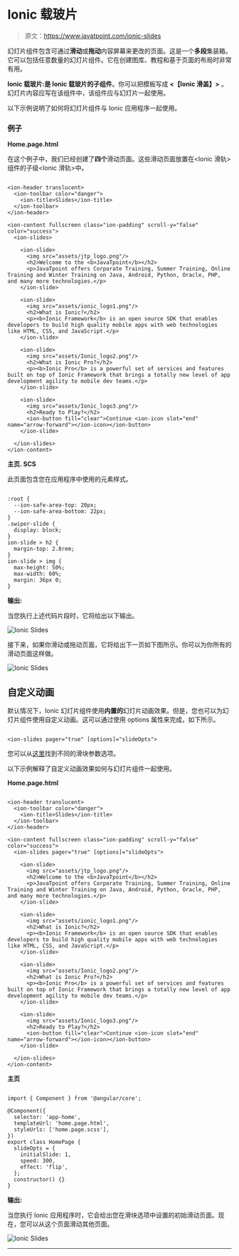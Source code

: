 # Ionic 载玻片

> 原文：<https://www.javatpoint.com/ionic-slides>

幻灯片组件包含可通过**滑动**或**拖动**内容屏幕来更改的页面。这是一个**多段**集装箱。它可以包括任意数量的幻灯片组件。它在创建图库、教程和基于页面的布局时非常有用。

**Ionic 载玻片:**是 Ionic 载玻片的**子组件**。你可以把模板写成 **<【Ionic 滑盖】>** 。幻灯片内容应写在该组件中，该组件应与幻灯片一起使用。

以下示例说明了如何将幻灯片组件与 Ionic 应用程序一起使用。

### 例子

**Home.page.html**

在这个例子中，我们已经创建了**四个**滑动页面。这些滑动页面放置在<Ionic 滑轨>组件的子级<Ionic 滑轨>中。

```

<ion-header translucent>
  <ion-toolbar color="danger">
    <ion-title>Slides</ion-title>
  </ion-toolbar>
</ion-header>

<ion-content fullscreen class="ion-padding" scroll-y="false" color="success">
  <ion-slides>

    <ion-slide>
      <img src="assets/jtp_logo.png"/>
      <h2>Welcome to the <b>JavaTpoint</b></h2>
      <p>JavaTpoint offers Corporate Training, Summer Training, Online Training and Winter Training on Java, Android, Python, Oracle, PHP, and many more technologies.</p>
    </ion-slide>

    <ion-slide>
      <img src="assets/ionic_logo1.png"/>
      <h2>What is Ionic?</h2>
      <p><b>Ionic Framework</b> is an open source SDK that enables developers to build high quality mobile apps with web technologies like HTML, CSS, and JavaScript.</p>
    </ion-slide>

    <ion-slide>
      <img src="assets/Ionic_logo2.png"/>
      <h2>What is Ionic Pro?</h2>
      <p><b>Ionic Pro</b> is a powerful set of services and features built on top of Ionic Framework that brings a totally new level of app development agility to mobile dev teams.</p>
    </ion-slide>

    <ion-slide>
      <img src="assets/Ionic_logo3.png"/>
      <h2>Ready to Play?</h2>
      <ion-button fill="clear">Continue <ion-icon slot="end" name="arrow-forward"></ion-icon></ion-button>
    </ion-slide>

  </ion-slides>
</ion-content>

```

**主页. SCS**

此页面包含您在应用程序中使用的元素样式。

```

:root {
  --ion-safe-area-top: 20px;
  --ion-safe-area-bottom: 22px;
}
.swiper-slide {
  display: block;
}
ion-slide > h2 {
  margin-top: 2.8rem;
}
ion-slide > img {
  max-height: 50%;
  max-width: 60%;
  margin: 36px 0;
}

```

**输出:**

当您执行上述代码片段时，它将给出以下输出。

![Ionic Slides](img/3b4cb4eb35b01c2b9e9b327ab6559a2b.png)

接下来，如果你滑动或拖动页面，它将给出下一页如下图所示。你可以为你所有的滑动页面这样做。

![Ionic Slides](img/a2d1e9ac3613118dc4e2849d03125e3d.png)

## 自定义动画

默认情况下，Ionic 幻灯片组件使用**内置的**幻灯片动画效果。但是，您也可以为幻灯片组件使用自定义动画。这可以通过使用 options 属性来完成，如下所示。

```

<ion-slides pager="true" [options]="slideOpts">

```

您可以从[这里](https://swiperjs.com/api/)找到不同的滑块参数选项。

以下示例解释了自定义动画效果如何与幻灯片组件一起使用。

**Home.page.html**

```

<ion-header translucent>
  <ion-toolbar color="danger">
    <ion-title>Slides</ion-title>
  </ion-toolbar>
</ion-header>

<ion-content fullscreen class="ion-padding" scroll-y="false" color="success">
  <ion-slides pager="true" [options]="slideOpts">

    <ion-slide>
      <img src="assets/jtp_logo.png"/>
      <h2>Welcome to the <b>JavaTpoint</b></h2>
      <p>JavaTpoint offers Corporate Training, Summer Training, Online Training and Winter Training on Java, Android, Python, Oracle, PHP, and many more technologies.</p>
    </ion-slide>

    <ion-slide>
      <img src="assets/ionic_logo1.png"/>
      <h2>What is Ionic?</h2>
      <p><b>Ionic Framework</b> is an open source SDK that enables developers to build high quality mobile apps with web technologies like HTML, CSS, and JavaScript.</p>
    </ion-slide>

    <ion-slide>
      <img src="assets/Ionic_logo2.png"/>
      <h2>What is Ionic Pro?</h2>
      <p><b>Ionic Pro</b> is a powerful set of services and features built on top of Ionic Framework that brings a totally new level of app development agility to mobile dev teams.</p>
    </ion-slide>

    <ion-slide>
      <img src="assets/Ionic_logo3.png"/>
      <h2>Ready to Play?</h2>
      <ion-button fill="clear">Continue <ion-icon slot="end" name="arrow-forward"></ion-icon></ion-button>
    </ion-slide>

  </ion-slides>
</ion-content>

```

**主页**

```

import { Component } from '@angular/core';

@Component({
  selector: 'app-home',
  templateUrl: 'home.page.html',
  styleUrls: ['home.page.scss'],
})
export class HomePage {
  slideOpts = {
    initialSlide: 1,
    speed: 300,
    effect: 'flip',
  };
  constructor() {}
}

```

**输出:**

当您执行 Ionic 应用程序时，它会给出您在滑块选项中设置的初始滑动页面。现在，您可以从这个页面滑动其他页面。

![Ionic Slides](img/ffd0eff07625807304d13357df70fd75.png)

* * *